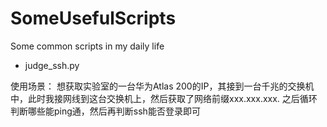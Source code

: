 # SomeUsefulScripts
Some common scripts in my daily life

* judge_ssh.py

使用场景：
想获取实验室的一台华为Atlas 200的IP，其接到一台千兆的交换机中，此时我接网线到这台交换机上，然后获取了网络前缀xxx.xxx.xxx.
之后循环判断哪些能ping通，然后再判断ssh能否登录即可